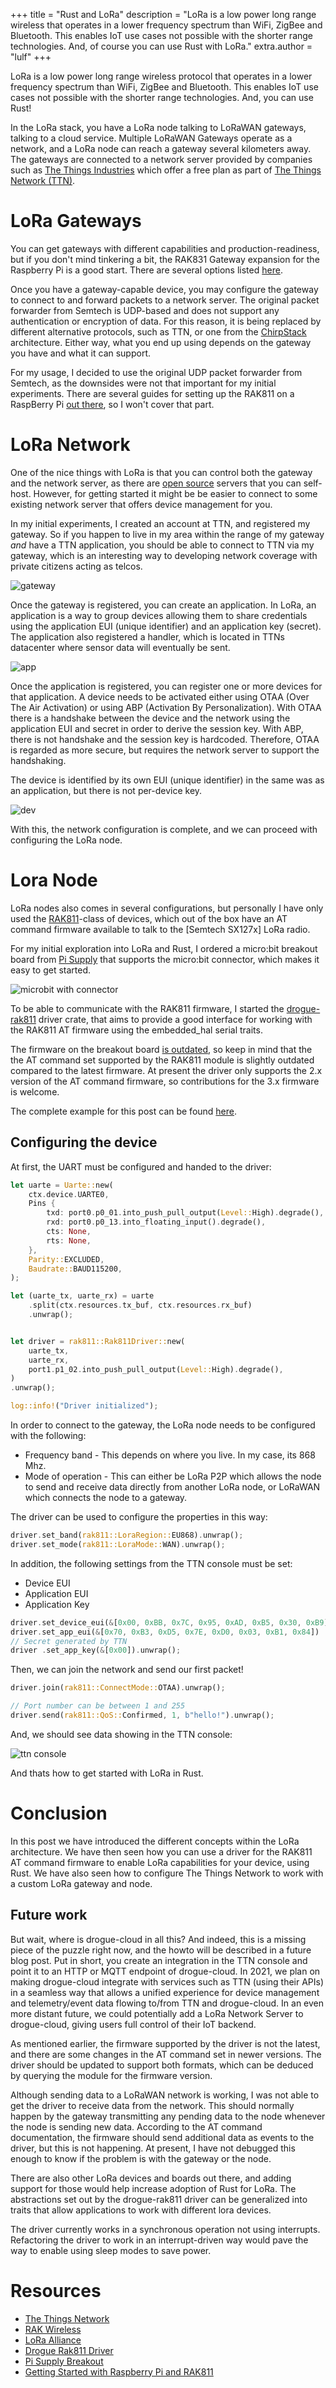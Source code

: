 +++
title = "Rust and LoRa"
description = "LoRa is a low power long range wireless that operates in a lower frequency spectrum than WiFi, ZigBee and Bluetooth. This enables IoT use cases not possible with the shorter range technologies. And, of course you can use Rust with LoRa."
extra.author = "lulf"
+++

LoRa is a low power long range wireless protocol that operates in a lower frequency spectrum than WiFi, ZigBee and Bluetooth. This enables IoT use cases not possible with the shorter range technologies. And, you can use Rust!

<!-- more -->

In the LoRa stack, you have a LoRa node talking to LoRaWAN gateways, talking to a cloud service. Multiple LoRaWAN Gateways operate as a network, and a LoRa node can reach a gateway several kilometers away. The gateways are connected to a network server provided by companies such as [The Things Industries](https://thethingsindustries.com/) which offer a free plan as part of [The Things Network (TTN)](https://www.thethingsnetwork.org).

# LoRa Gateways

You can get gateways with different capabilities and production-readiness, but if you don't mind tinkering a bit, the RAK831 Gateway expansion for the Raspberry Pi is a good start. There are several options listed [here](https://www.thethingsnetwork.org/docs/gateways/). 

Once you have a gateway-capable device, you may configure the gateway to connect to and forward packets to a network server. The original packet forwarder from Semtech is UDP-based and does not support any authentication or encryption of data. For this reason, it is being replaced by different alternative protocols, such as TTN, or one from the [ChirpStack](https://www.chirpstack.io/) architecture. Either way, what you end up using depends on the gateway you have and what it can support. 

For my usage, I decided to use the original UDP packet forwarder from Semtech, as the downsides were not that important for my initial experiments. There are several guides for setting up the RAK811 on a RaspBerry Pi [out there](https://www.hackster.io/naresh-krish/getting-started-with-the-rak811-lora-node-67f157), so I won't cover that part.

# LoRa Network

One of the nice things with LoRa is that you can control both the gateway and the network server, as there are [open source](https://www.chirpstack.io/) servers that you can self-host. However, for getting started it might be be easier to connect to some existing network server that offers device management for you.

In my initial experiments, I created an account at TTN, and registered my gateway. So if you happen to live in my area within the range of my gateway _and_ have a TTN application, you should be able to connect to TTN via my gateway, which is an interesting way to developing network coverage with private citizens acting as telcos.

![gateway](ttn_gateway.png)

Once the gateway is registered, you can create an application. In LoRa, an application is a way to group devices allowing them to share credentials using the application EUI (unique identifier) and an application key (secret). The application also registered a handler, which is located in TTNs datacenter where sensor data will eventually be sent.

![app](ttn_app.png)

Once the application is registered, you can register one or more devices for that application. A device needs to be activated either using OTAA (Over The Air Activation) or using ABP (Activation By Personalization). With OTAA there is a handshake between the device and the network using the application EUI and secret in order to derive the session key. With ABP, there is not handshake and the session key is hardcoded. Therefore, OTAA is regarded as more secure, but requires the network server to support the handshaking.

The device is identified by its own EUI (unique identifier) in the same was as an application, but there is not per-device key.

![dev](ttn_device.png)

With this, the network configuration is complete, and we can proceed with configuring the LoRa node.

# Lora Node

LoRa nodes also comes in several configurations, but personally I have only used the [RAK811](https://store.rakwireless.com/products/rak811-lpwan-module)-class of devices, which out of the box have an AT command firmware available to talk to the [Semtech SX127x] LoRa radio.

For my initial exploration into LoRa and Rust, I ordered a micro:bit breakout board from [Pi Supply](https://uk.pi-supply.com/products/iot-micro-bit-lora-node) that supports the micro:bit connector, which makes it easy to get started.

![microbit with connector](microbit_breakout.png)

To be able to communicate with the RAK811 firmware, I started the [drogue-rak811](https://github.com/drogue-iot/drogue-rak811/) driver crate, that aims to provide a good interface for working with the RAK811 AT firmware using the embedded_hal serial traits.

The firmware on the breakout board [is outdated](https://github.com/PiSupply/IoTLoRaRange/issues/14), so keep in mind that the the AT command set supported by the RAK811 module is slightly outdated compared to the latest firmware. At present the driver only supports the 2.x version of the AT command firmware, so contributions for the 3.x firmware is welcome.

The complete example for this post can be found [here](https://github.com/drogue-iot/drogue-rak811/tree/main/examples/microbit-rak811).

## Configuring the device

At first, the UART must be configured and handed to the driver:

```rust
let uarte = Uarte::new(
    ctx.device.UARTE0,
    Pins {
        txd: port0.p0_01.into_push_pull_output(Level::High).degrade(),
        rxd: port0.p0_13.into_floating_input().degrade(),
        cts: None,
        rts: None,
    },
    Parity::EXCLUDED,
    Baudrate::BAUD115200,
);

let (uarte_tx, uarte_rx) = uarte
    .split(ctx.resources.tx_buf, ctx.resources.rx_buf)
    .unwrap();


let driver = rak811::Rak811Driver::new(
    uarte_tx,
    uarte_rx,
    port1.p1_02.into_push_pull_output(Level::High).degrade(),
)
.unwrap();

log::info!("Driver initialized");
```

In order to connect to the gateway, the LoRa node needs to be configured with the following:

* Frequency band - This depends on where you live. In my case, its 868 Mhz.
* Mode of operation - This can either be LoRa P2P which allows the node to send and receive data directly from another LoRa node, or LoRaWAN which connects the node to a gateway.

The driver can be used to configure the properties in this way:

```rust
driver.set_band(rak811::LoraRegion::EU868).unwrap();
driver.set_mode(rak811::LoraMode::WAN).unwrap();
```

In addition, the following settings from the TTN console must be set:

* Device EUI 
* Application EUI
* Application Key

```rust
driver.set_device_eui(&[0x00, 0xBB, 0x7C, 0x95, 0xAD, 0xB5, 0x30, 0xB9]).unwrap();
driver.set_app_eui(&[0x70, 0xB3, 0xD5, 0x7E, 0xD0, 0x03, 0xB1, 0x84])
// Secret generated by TTN
driver .set_app_key(&[0x00]).unwrap();
```

Then, we can join the network and send our first packet!

```rust
driver.join(rak811::ConnectMode::OTAA).unwrap();

// Port number can be between 1 and 255
driver.send(rak811::QoS::Confirmed, 1, b"hello!").unwrap();
```

And, we should see data showing in the TTN console:

![ttn console](ttn_device_data.png)

And thats how to get started with LoRa in Rust.

# Conclusion

In this post we have introduced the different concepts within the LoRa architecture. We have then seen how you can use a driver for the RAK811 AT command firmware to enable LoRa capabilities for your device, using Rust. We have also seen how to configure The Things Network to work with a custom LoRa gateway and node.

## Future work

But wait, where is drogue-cloud in all this? And indeed, this is a missing piece of the puzzle right now, and the howto will be described in a future blog post. Put in short, you create an integration in the TTN console and point it to an HTTP or MQTT endpoint of drogue-cloud. In 2021, we plan on making drogue-cloud integrate with services such as TTN (using their APIs) in a seamless way that allows a unified experience for device management and telemetry/event data flowing to/from TTN and drogue-cloud. In an even more distant future, we could potentially add a LoRa Network Server to drogue-cloud, giving users full control of their IoT backend.

As mentioned earlier, the firmware supported by the driver is not the latest, and there are some changes in the AT command set in newer versions. The driver should be updated to support both formats, which can be deduced by querying the module for the firmware version.

Although sending data to a LoRaWAN network is working, I was not able to get the driver to receive data from the network. This should normally happen by the gateway transmitting any pending data to the node whenever the node is sending new data. According to the AT command documentation, the firmware should send additional data as events to the driver, but this is not happening. At present, I have not debugged this enough to know if the problem is with the gateway or the node.

There are also other LoRa devices and boards out there, and adding support for those would help increase adoption of Rust for LoRa. The abstractions set out by the drogue-rak811 driver can be generalized into traits that allow applications to work with different lora devices.

The driver currently works in a synchronous operation not using interrupts. Refactoring the driver to work in an interrupt-driven way would pave the way to enable using sleep modes to save power.


# Resources

* [The Things Network](https://www.thethingsnetwork.org/)
* [RAK Wireless](https://www.rakwireless.com/en-us)
* [LoRa Alliance](https://lora-alliance.org/)
* [Drogue Rak811 Driver](https://crates.io/crates/drogue-rak811)
* [Pi Supply Breakout](https://uk.pi-supply.com/products/iot-micro-bit-lora-node)
* [Getting Started with Raspberry Pi and RAK811](https://www.hackster.io/naresh-krish/getting-started-with-the-rak811-lora-node-67f157)

